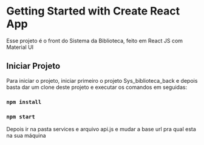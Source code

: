 # Getting Started with Create React App

Esse projeto é o front do Sistema da Biblioteca, feito em React JS com Material UI

## Iniciar Projeto

Para iniciar o projeto, iniciar primeiro o projeto Sys_biblioteca_back e depois basta dar um clone deste projeto e executar os comandos em seguidas:

### `npm install`
### `npm start`

Depois ir na pasta services e arquivo api.js e mudar a base url pra qual esta na sua máquina